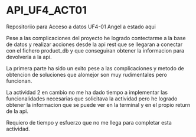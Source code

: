 # API_UF4_ACT01
Repositoriio para Acceso a datos UF4-01
Angel a estado aqui

Pese a las complicaciones del proyecto he logrado contectarme a la base de datos y realizar 
acciones desde la api rest que se llegaran a conectar con el fichero product_db y que 
conseguiran obtener la informacion para devolverla a la api.

La primera parte ha sido un exito pese a las complicaciones y metodo de obtencion de 
soluciones que alomejor son muy rudimentales pero funcionan.

La actividad 2 en cambio no me ha dado tiempo a implementar las funcionalidades necesarias que solicitava la actividad
pero he logrado obtener la informacion que se puede ver en la terminal y en el propio return de la api.

Requiero de tiempo y esfuerzo que no me llega para completar esta actividad.
